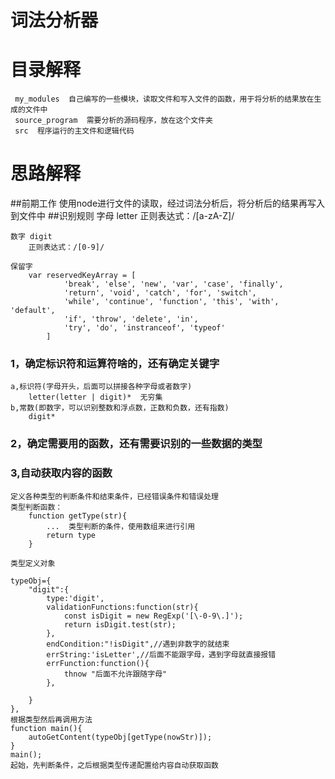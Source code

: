 # 词法分析器

# 目录解释
     my_modules  自己编写的一些模块，读取文件和写入文件的函数，用于将分析的结果放在生成的文件中
     source_program  需要分析的源码程序，放在这个文件夹
     src  程序运行的主文件和逻辑代码   
    
# 思路解释
##前期工作
    使用node进行文件的读取，经过词法分析后，将分析后的结果再写入到文件中
##识别规则
    字母 letter
        正则表达式：/[a-zA-Z]/

    数字 digit
        正则表达式：/[0-9]/

    保留字
        var reservedKeyArray = [
                'break', 'else', 'new', 'var', 'case', 'finally',
                'return', 'void', 'catch', 'for', 'switch',
                'while', 'continue', 'function', 'this', 'with', 'default',
                'if', 'throw', 'delete', 'in',
                'try', 'do', 'instranceof', 'typeof'
            ]
        

### 1，确定标识符和运算符啥的，还有确定关键字
    a,标识符(字母开头，后面可以拼接各种字母或者数字)
        letter(letter | digit)*  无穷集
    b,常数(即数字，可以识别整数和浮点数，正数和负数，还有指数)
        digit*

### 2，确定需要用的函数，还有需要识别的一些数据的类型

### 3,自动获取内容的函数
    定义各种类型的判断条件和结束条件，已经错误条件和错误处理
    类型判断函数：
        function getType(str){
            ...  类型判断的条件，使用数组来进行引用
            return type
        }

    类型定义对象

    typeObj={
        "digit":{
            type:'digit',
            validationFunctions:function(str){
                const isDigit = new RegExp('[\-0-9\.]');
                return isDigit.test(str);
            },
            endCondition:"!isDigit",//遇到非数字的就结束
            errString:'isLetter',//后面不能跟字母，遇到字母就直接报错
            errFunction:function(){
                thnow "后面不允许跟随字母"
            },

        }
    },
    根据类型然后再调用方法
    function main(){
        autoGetContent(typeObj[getType(nowStr)]);
    }
    main();
    起始，先判断条件，之后根据类型传递配置给内容自动获取函数
